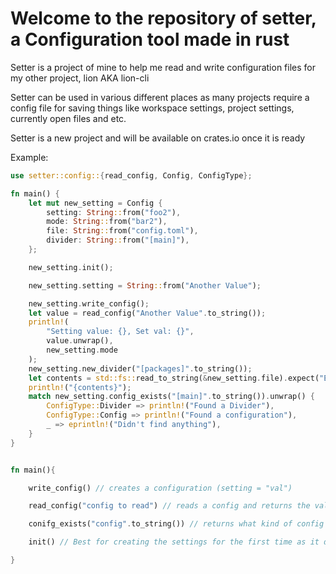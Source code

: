 # Welcome to the repository of setter, a Configuration tool made in rust

Setter is a project of mine to help me read and write configuration files for my other project, lion AKA lion-cli

Setter can be used in various different places as many projects require a config file for saving things like workspace settings, project settings, currently open files and etc.

Setter is a new project and will be available on crates.io once it is ready


Example:
```rust
use setter::config::{read_config, Config, ConfigType};

fn main() {
    let mut new_setting = Config {
        setting: String::from("foo2"),
        mode: String::from("bar2"),
        file: String::from("config.toml"),
        divider: String::from("[main]"),
    };

    new_setting.init();

    new_setting.setting = String::from("Another Value");

    new_setting.write_config();
    let value = read_config("Another Value".to_string());
    println!(
        "Setting value: {}, Set val: {}",
        value.unwrap(),
        new_setting.mode
    );
    new_setting.new_divider("[packages]".to_string());
    let contents = std::fs::read_to_string(&new_setting.file).expect("Error occured");
    println!("{contents}");
    match new_setting.config_exists("[main]".to_string()).unwrap() {
        ConfigType::Divider => println!("Found a Divider"),
        ConfigType::Config => println!("Found a configuration"),
        _ => eprintln!("Didn't find anything"),
    }
}
```
```rust

fn main(){

    write_config() // creates a configuration (setting = "val")

    read_config("config to read") // reads a config and returns the value stored inside " "

    conifg_exists("config".to_string()) // returns what kind of config it is (Some(Divider), Some(Config), or None)

    init() // Best for creating the settings for the first time as it directly creates the file

}
```
